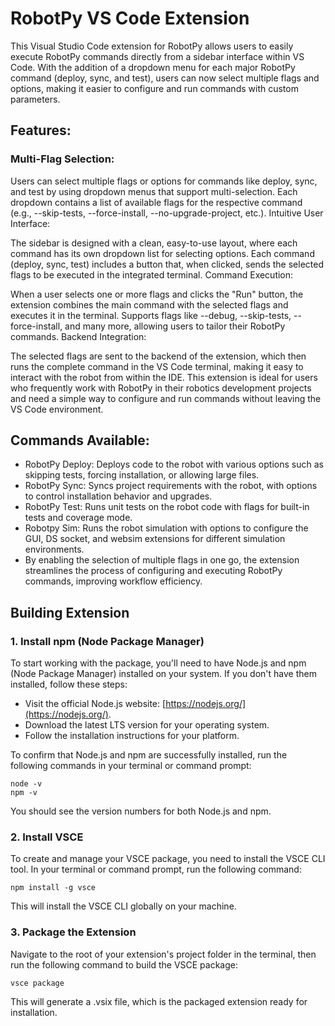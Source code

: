 # RobotPy VS Code Extension
This Visual Studio Code extension for RobotPy allows users to easily execute RobotPy commands directly from a sidebar interface within VS Code. With the addition of a dropdown menu for each major RobotPy command (deploy, sync, and test), users can now select multiple flags and options, making it easier to configure and run commands with custom parameters.

## Features:
### Multi-Flag Selection:

Users can select multiple flags or options for commands like deploy, sync, and test by using dropdown menus that support multi-selection.
Each dropdown contains a list of available flags for the respective command (e.g., --skip-tests, --force-install, --no-upgrade-project, etc.).
Intuitive User Interface:

The sidebar is designed with a clean, easy-to-use layout, where each command has its own dropdown list for selecting options.
Each command (deploy, sync, test) includes a button that, when clicked, sends the selected flags to be executed in the integrated terminal.
Command Execution:

When a user selects one or more flags and clicks the "Run" button, the extension combines the main command with the selected flags and executes it in the terminal.
Supports flags like --debug, --skip-tests, --force-install, and many more, allowing users to tailor their RobotPy commands.
Backend Integration:

The selected flags are sent to the backend of the extension, which then runs the complete command in the VS Code terminal, making it easy to interact with the robot from within the IDE.
This extension is ideal for users who frequently work with RobotPy in their robotics development projects and need a simple way to configure and run commands without leaving the VS Code environment.

## Commands Available:
- RobotPy Deploy: Deploys code to the robot with various options such as skipping tests, forcing installation, or allowing large files.  
- RobotPy Sync: Syncs project requirements with the robot, with options to control installation behavior and upgrades.  
- RobotPy Test: Runs unit tests on the robot code with flags for built-in tests and coverage mode.  
- Robotpy Sim: Runs the robot simulation with options to configure the GUI, DS socket, and websim extensions for different simulation environments.  
- By enabling the selection of multiple flags in one go, the extension streamlines the process of configuring and executing RobotPy commands, improving workflow efficiency.


## Building Extension

### 1. Install npm (Node Package Manager)

To start working with the package, you'll need to have Node.js and npm (Node Package Manager) installed on your system. If you don't have them installed, follow these steps:


- Visit the official Node.js website: [https://nodejs.org/](https://nodejs.org/).
- Download the latest LTS version for your operating system.
- Follow the installation instructions for your platform.

To confirm that Node.js and npm are successfully installed, run the following commands in your terminal or command prompt:

```
node -v
npm -v
```
You should see the version numbers for both Node.js and npm.

### 2. Install VSCE
To create and manage your VSCE package, you need to install the VSCE CLI tool. In your terminal or command prompt, run the following command:

```
npm install -g vsce
```
This will install the VSCE CLI globally on your machine.

### 3. Package the Extension
Navigate to the root of your extension's project folder in the terminal, then run the following command to build the VSCE package:
```
vsce package
```
This will generate a .vsix file, which is the packaged extension ready for installation.
